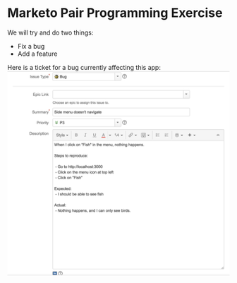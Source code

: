 # Marketo Pair Programming Exercise


We will try and do two things:
 - Fix a bug
 - Add a feature

Here is a ticket for a bug currently affecting this app: 
![](BugTicket.png)
